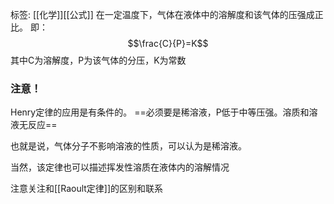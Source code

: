 标签: [[化学]][[公式]]
在一定温度下，气体在液体中的溶解度和该气体的压强成正比。
即：$$\frac{C}{P}=K$$
其中C为溶解度，P为该气体的分压，K为常数

### 注意！
Henry定律的应用是有条件的。
==必须要是稀溶液，P低于中等压强。溶质和溶液无反应== 

也就是说，气体分子不影响溶液的性质，可以认为是稀溶液。

当然，该定律也可以描述挥发性溶质在液体内的溶解情况

注意关注和[[Raoult定律]]的区别和联系